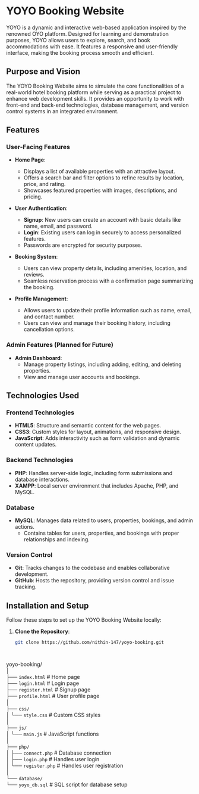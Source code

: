 # YOYO Booking Website

YOYO is a dynamic and interactive web-based application inspired by the renowned OYO platform. Designed for learning and demonstration purposes, YOYO allows users to explore, search, and book accommodations with ease. It features a responsive and user-friendly interface, making the booking process smooth and efficient.

## Purpose and Vision

The YOYO Booking Website aims to simulate the core functionalities of a real-world hotel booking platform while serving as a practical project to enhance web development skills. It provides an opportunity to work with front-end and back-end technologies, database management, and version control systems in an integrated environment.

## Features

### User-Facing Features

- **Home Page**: 
  - Displays a list of available properties with an attractive layout.
  - Offers a search bar and filter options to refine results by location, price, and rating.
  - Showcases featured properties with images, descriptions, and pricing.

- **User Authentication**:
  - **Signup**: New users can create an account with basic details like name, email, and password.
  - **Login**: Existing users can log in securely to access personalized features.
  - Passwords are encrypted for security purposes.

- **Booking System**:
  - Users can view property details, including amenities, location, and reviews.
  - Seamless reservation process with a confirmation page summarizing the booking.

- **Profile Management**:
  - Allows users to update their profile information such as name, email, and contact number.
  - Users can view and manage their booking history, including cancellation options.

### Admin Features (Planned for Future)
- **Admin Dashboard**:
  - Manage property listings, including adding, editing, and deleting properties.
  - View and manage user accounts and bookings.

## Technologies Used

### Frontend Technologies
- **HTML5**: Structure and semantic content for the web pages.
- **CSS3**: Custom styles for layout, animations, and responsive design.
- **JavaScript**: Adds interactivity such as form validation and dynamic content updates.

### Backend Technologies
- **PHP**: Handles server-side logic, including form submissions and database interactions.
- **XAMPP**: Local server environment that includes Apache, PHP, and MySQL.

### Database
- **MySQL**: Manages data related to users, properties, bookings, and admin actions.
  - Contains tables for users, properties, and bookings with proper relationships and indexing.

### Version Control
- **Git**: Tracks changes to the codebase and enables collaborative development.
- **GitHub**: Hosts the repository, providing version control and issue tracking.

## Installation and Setup

Follow these steps to set up the YOYO Booking Website locally:

1. **Clone the Repository**:
   ```bash
   git clone https://github.com/nithin-147/yoyo-booking.git




yoyo-booking/  
│  
├── `index.html`               # Home page  
├── `login.html`               # Login page  
├── `register.html`            # Signup page  
├── `profile.html`             # User profile page  
│  
├── `css/`  
│   └── `style.css`            # Custom CSS styles  
│  
├── `js/`  
│   └── `main.js`              # JavaScript functions  
│  
├── `php/`  
│   ├── `connect.php`          # Database connection  
│   ├── `login.php`            # Handles user login  
│   └── `register.php`         # Handles user registration  
│  
└── `database/`  
    └── `yoyo_db.sql`          # SQL script for database setup  






   
